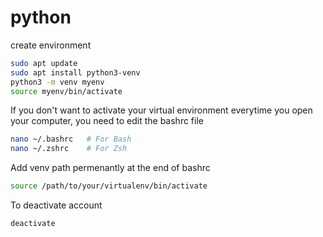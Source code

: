 
# python
create environment
```bash
sudo apt update
sudo apt install python3-venv
python3 -m venv myenv
source myenv/bin/activate

```
If you don't want to activate your virtual environment everytime you open your computer, you need to edit the bashrc file
```bash
nano ~/.bashrc   # For Bash
nano ~/.zshrc    # For Zsh
```
Add venv path permenantly at the end of bashrc
```bash
source /path/to/your/virtualenv/bin/activate
```
To deactivate account
```bash
deactivate
```
